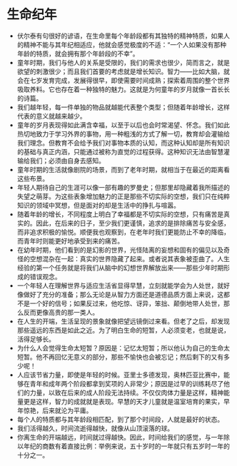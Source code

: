 # 生命纪年

- 伏尔泰有句很好的谚语，在生命里每个年龄段都有其独特的精神特质，如果人的精神不能与其年纪相适应，他就会感觉极度的不适：“一个人如果没有那种年龄的特质，就会拥有那个年龄段的不幸”。
- 童年时期，我们与他人的关系是受限的，我们的需求也很少，简而言之，就是欲望的刺激很少；而且我们首要的考虑就是增长知识。智力——比如大脑，就会在七岁发育完成，发展得很早，即使需要时间成熟；探索着周围的整个世界吸取养料。它也存在着一种独特的魅力。这就是为何童年的岁月就像一首长长的诗篇。
- 我们越年轻，每一件单独的物品就越能代表整个类型；但随着年龄增长，这样代表的意义就越来越少。
- 童年的岁月表现得如此满含幸福，以至于以后也会时常渴望、怀念。我们如此热切地致力于学习外界的事物，用一种粗浅的方式了解一切，教育却会灌输给我们理念。但教育不会给予我们对事物本质的认知，而这种认知却是所有知识的基础与真正内涵，只能通过被称为直觉的过程获得。这种知识无法由智慧灌输给我们；必须由自身去感知。
- 童年时期的生活就像剧院的场景，而到了老年时期，就相当于在最近的距离看这些布景。
- 年轻人期待自己的生涯可以像一部有趣的罗曼史；但那里却隐藏着我所描述的失望之萌芽。为这些表象增加魅力的正是那些不切实际的空想，我们只在纯粹知识的领域中冥想，但是面对的却是生活中的挣扎与喧嚣。
- 随着年龄的增长，不同程度上明白了幸福都是不切实际的空想，只有痛苦是真实的。因此，在后来的日子，至少我们更谨慎，追求的是排除痛苦与安全感，而非追求积极的愉悦。顺便我也观察到，在老年时我们更能防止不幸的降临，而青年时则能更好地承受到来的痛苦。
- 在幼年时期，他们看到的是幻影的世界，光怪陆离的妄想和固有的偏见以及奇怪的空想混杂在一起：真实的世界隐藏了起来。或者说其表象被歪曲了。人生经验的第一个任务就是将我们从脑中的幻想世界解放出来——那些少年时期形成的错误观念。
- 一个年轻人在理解世界与适应生活省显得早慧，立刻就能学会为人处世，就好像做好了充分的准备；那么无论是从智力方面还是道德品质方面上来说，这都不是一个好的信号；如果反过来，他吃惊、讶异，笨拙、颠倒地带人处世，那么反而更像高贵的那一类人。
- 在人生的开端，生活呈现的景象就像把望远镜倒过来看。但老了之后，却发现那些遥远的东西是如此之近。为了明白生命的短暂，人必须变老，也就是说，活得足够长。
- 为什么人会觉得生命太短暂？原因是：记忆太短暂；所以他认为自己的生命太短暂。他不再回忆无意义的部分，那些不愉快也会被忘记；然后剩下的又有多少呢！
- 人应该节省力量，即使是年轻的时候。亚里士多德发现，奥林匹亚比赛中，能够在青年和成年两个阶段都拿到奖项的人非常少；原因是过早的训练耗尽了他们的力量，以致在后来的成人阶段无法持续。不仅仅肉体力量是这样，精神能量更是这样，智力的成就就是表现。早慧的天才儿童就是温室培育的果实，早年惊艳，后来就沦为平庸。
- 每个人的特质都与其年龄段相匹配，到了那个时间段，人就是最好的状态。
- 我们活得越久，时间流逝得越快，就像从山顶滚落的球。
- 你离生命的开端越远，时间就过得越快。因此，时间给我们的感觉，与一年除以年纪的商数有着直接比例：举例来说，五十岁时的一年就只有五岁时一年的十分之一。